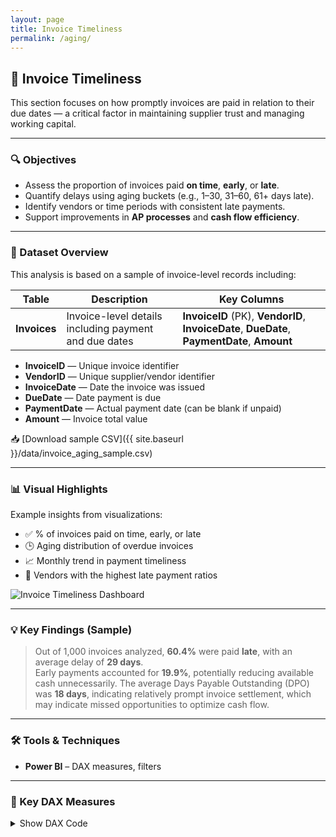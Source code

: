 ```yaml
---
layout: page
title: Invoice Timeliness
permalink: /aging/
---
```


## 📅 Invoice Timeliness

This section focuses on how promptly invoices are paid in relation to their due dates — a critical factor in maintaining supplier trust and managing working capital.

---

### 🔍 Objectives

- Assess the proportion of invoices paid **on time**, **early**, or **late**.
- Quantify delays using aging buckets (e.g., 1–30, 31–60, 61+ days late).
- Identify vendors or time periods with consistent late payments.
- Support improvements in **AP processes** and **cash flow efficiency**.

---

### 🧾 Dataset Overview

This analysis is based on a sample of invoice-level records including:


| Table      | Description                                       | Key Columns                                       |
|------------|-------------------------------------------------|--------------------------------------------------|
| **Invoices** | Invoice-level details including payment and due dates | **InvoiceID** (PK), **VendorID**, **InvoiceDate**, **DueDate**, **PaymentDate**, **Amount** |

- **InvoiceID** — Unique invoice identifier  
- **VendorID** — Unique supplier/vendor identifier  
- **InvoiceDate** — Date the invoice was issued  
- **DueDate** — Date payment is due  
- **PaymentDate** — Actual payment date (can be blank if unpaid)  
- **Amount** — Invoice total value  

📥 [Download sample CSV]({{ site.baseurl }}/data/invoice_aging_sample.csv)

---

### 📊 Visual Highlights

Example insights from visualizations:

- ✅ % of invoices paid on time, early, or late
- 🕒 Aging distribution of overdue invoices
- 📈 Monthly trend in payment timeliness
- 🚩 Vendors with the highest late payment ratios

<img src="{{ site.baseurl }}/assets/invoice-timeliness-dashboard.png" alt="Invoice Timeliness Dashboard" class="rounded-xl shadow-md mt-4" />

---

### 💡 Key Findings (Sample)

> Out of 1,000 invoices analyzed, **60.4%** were paid **late**, with an average delay of **29 days**.  
> Early payments accounted for **19.9%**, potentially reducing available cash unnecessarily.
> The average Days Payable Outstanding (DPO) was **18 days**, indicating relatively prompt invoice settlement, which may indicate missed opportunities to optimize cash flow.

---

### 🛠 Tools & Techniques

- **Power BI** – DAX measures, filters  

---

### 🔧 Key DAX Measures

<details>
<summary>Show DAX Code</summary>

<pre><code class="language-dax">
DaysLate = DATEDIFF('Invoices'[DueDate], 'Invoices'[PaymentDate], DAY)

LateBucket = 
SWITCH(
    TRUE(),
    'Invoices'[DaysLate] <= 0, "On Time / Early",
    'Invoices'[DaysLate] <= 30, "1–30 days",
    'Invoices'[DaysLate] <= 60, "31–60 days",
    "61+ days"
)

TotalInvoices = COUNT('Invoices'[InvoiceID])

LateInvoices = 
CALCULATE(
    COUNT('Invoices'[InvoiceID]),
    'Invoices'[DaysLate] > 0
)

OnTimeOrEarlyInvoices = 
CALCULATE(
    COUNT('Invoices'[InvoiceID]),
    'Invoices'[DaysLate] <= 0
)

OnTimeInvoices = 
CALCULATE(
    [TotalInvoices],
    FILTER(
        'Invoices',
        'Invoices'[DaysLate] = 0
    )
)

PercentLate = DIVIDE([LateInvoices], [TotalInvoices], 0)

PercentOnTime = DIVIDE([OnTimeInvoices], [TotalInvoices], 0)

InvoiceMonth = FORMAT('Invoices'[InvoiceDate], "YYYY-MM")

AverageDaysLate = 
CALCULATE(
    AVERAGE('Invoices'[DaysLate]),
    FILTER(
        'Invoices',
        'Invoices'[DaysLate] > 0
    )
)

EarlyInvoices = 
CALCULATE(
    [TotalInvoices],
    FILTER(
        'Invoices',
        'Invoices'[DaysLate] < 0
    )
)

PctEarlyPayments = 
DIVIDE([EarlyInvoices], [TotalInvoices], 0)

AverageDPO = AVERAGE('Invoices'[DaysLate])
</code></pre>

</details>
